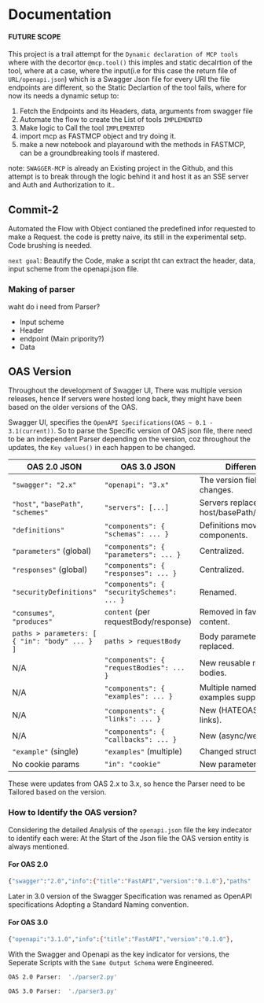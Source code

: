 # Documentation

#### FUTURE SCOPE

This project is a trail attempt for the `Dynamic declaration of MCP tools`
where with the decortor `@mcp.tool()` this imples and static decalrtion of the tool, where at a case, where the input(i.e for this case the return file of `URL/openapi.json`) which is a Swagger Json file for every URl the file endpoints are different, so the Static Declartion of the tool fails, where for now its needs a dynamic setup to:

1. Fetch the Endpoints and its Headers, data, arguments from swagger file
2. Automate the flow to create the List of tools `IMPLEMENTED`
3. Make logic to Call the tool `IMPLEMENTED`
4. import mcp as FASTMCP object and try doing it.
5. make a new notebook and playaround with the methods in FASTMCP, can be a groundbreaking tools if mastered.

note: `SWAGGER-MCP` is already an Existing project in the Github, and this attempt is to break through the logic behind it and host it as an SSE server and Auth and Authorization to it..

## Commit-2

Automated the Flow with Object contianed the predefined infor requested to make a Request.
the code is pretty naive, its still in the experimental setp. Code brushing is needed.

`next goal`: Beautify the Code, make a script tht can extract the header, data, input scheme from the openapi.json file.

### Making of parser

waht do i need from Parser?

- Input scheme
- Header
- endpoint (Main pripority?)
- Data

## OAS Version

Throughout the development of Swagger UI, There was multiple version releases, hence If servers were hosted long back, they might have been based on the older versions of the OAS.

Swagger UI, specifies the `OpenAPI Specifications(OAS ~ 0.1 - 3.1(current))`. So to parse the Specific version of OAS json file, there need to be an independent Parser depending on the version, coz throughout the updates, the `Key values()` in each happen to be changed.

| **OAS 2.0 JSON**                               | **OAS 3.0 JSON**                           | **Difference**                         |
| ---------------------------------------------- | ------------------------------------------ | -------------------------------------- |
| `"swagger": "2.x"`                             | `"openapi": "3.x"`                         | The version field changes.             |
| `"host"`, `"basePath"`, `"schemes"`            | `"servers": [...]`                         | Servers replace host/basePath/schemes. |
| `"definitions"`                                | `"components": { "schemas": ... }`         | Definitions moved into components.     |
| `"parameters"` (global)                        | `"components": { "parameters": ... }`      | Centralized.                           |
| `"responses"` (global)                         | `"components": { "responses": ... }`       | Centralized.                           |
| `"securityDefinitions"`                        | `"components": { "securitySchemes": ... }` | Renamed.                               |
| `"consumes"`, `"produces"`                     | `content` (per requestBody/response)       | Removed in favor of content.           |
| `paths > parameters: [ { "in": "body" ... } ]` | `paths > requestBody`                      | Body parameters replaced.              |
| N/A                                            | `"components": { "requestBodies": ... }`   | New reusable request bodies.           |
| N/A                                            | `"components": { "examples": ... }`        | Multiple named examples supported.     |
| N/A                                            | `"components": { "links": ... }`           | New (HATEOAS-style links).             |
| N/A                                            | `"components": { "callbacks": ... }`       | New (async/webhooks).                  |
| `"example"` (single)                           | `"examples"` (multiple)                    | Changed structure.                     |
| No cookie params                               | `"in": "cookie"`                           | New parameter location.                |

These were updates from OAS 2.x to 3.x, so hence the Parser need to be Tailored based on the version.

### How to Identify the OAS version?

Considering the detailed Analysis of the `openapi.json` file the key indecator to identify each were:
At the Start of the Json file the OAS version entity is always mentioned.

#### For OAS 2.0

```bash
{"swagger":"2.0","info":{"title":"FastAPI","version":"0.1.0"},"paths"
```

Later in 3.0 version of the Swagger Specification was renamed as OpenAPI specifications Adopting a Standard Naming convention.

#### For OAS 3.0

```bash
{"openapi":"3.1.0","info":{"title":"FastAPI","version":"0.1.0"},
```

With the Swagger and Openapi as the key indicator for versions, the Seperate Scripts with the `Same Output Schema` were Engineered.

```bash
OAS 2.0 Parser:  './parser2.py'

OAS 3.0 Parser:  './parser3.py'
```
